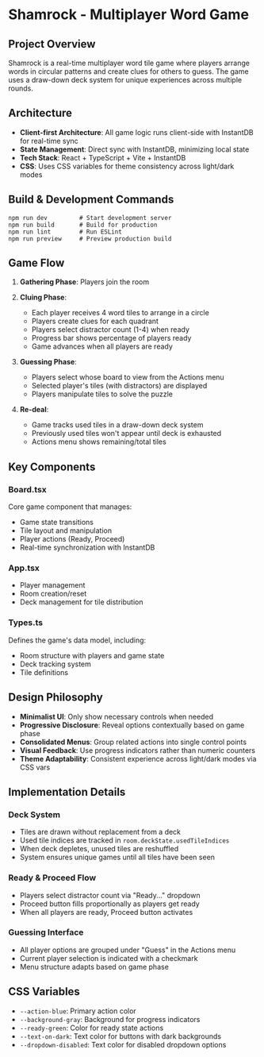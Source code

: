 # Shamrock - Multiplayer Word Game

## Project Overview
Shamrock is a real-time multiplayer word tile game where players arrange words in circular patterns and create clues for others to guess. The game uses a draw-down deck system for unique experiences across multiple rounds.

## Architecture
- **Client-first Architecture**: All game logic runs client-side with InstantDB for real-time sync
- **State Management**: Direct sync with InstantDB, minimizing local state
- **Tech Stack**: React + TypeScript + Vite + InstantDB
- **CSS**: Uses CSS variables for theme consistency across light/dark modes

## Build & Development Commands
```
npm run dev         # Start development server
npm run build       # Build for production
npm run lint        # Run ESLint
npm run preview     # Preview production build
```

## Game Flow
1. **Gathering Phase**: Players join the room
2. **Cluing Phase**: 
   - Each player receives 4 word tiles to arrange in a circle
   - Players create clues for each quadrant
   - Players select distractor count (1-4) when ready
   - Progress bar shows percentage of players ready
   - Game advances when all players are ready

3. **Guessing Phase**:
   - Players select whose board to view from the Actions menu
   - Selected player's tiles (with distractors) are displayed
   - Players manipulate tiles to solve the puzzle

4. **Re-deal**:
   - Game tracks used tiles in a draw-down deck system
   - Previously used tiles won't appear until deck is exhausted
   - Actions menu shows remaining/total tiles

## Key Components

### Board.tsx
Core game component that manages:
- Game state transitions
- Tile layout and manipulation
- Player actions (Ready, Proceed)
- Real-time synchronization with InstantDB

### App.tsx
- Player management
- Room creation/reset
- Deck management for tile distribution

### Types.ts
Defines the game's data model, including:
- Room structure with players and game state
- Deck tracking system
- Tile definitions

## Design Philosophy
- **Minimalist UI**: Only show necessary controls when needed
- **Progressive Disclosure**: Reveal options contextually based on game phase
- **Consolidated Menus**: Group related actions into single control points
- **Visual Feedback**: Use progress indicators rather than numeric counters
- **Theme Adaptability**: Consistent experience across light/dark modes via CSS vars

## Implementation Details

### Deck System
- Tiles are drawn without replacement from a deck
- Used tile indices are tracked in `room.deckState.usedTileIndices`
- When deck depletes, unused tiles are reshuffled
- System ensures unique games until all tiles have been seen

### Ready & Proceed Flow
- Players select distractor count via "Ready..." dropdown
- Proceed button fills proportionally as players get ready
- When all players are ready, Proceed button activates

### Guessing Interface
- All player options are grouped under "Guess" in the Actions menu
- Current player selection is indicated with a checkmark
- Menu structure adapts based on game phase

## CSS Variables
- `--action-blue`: Primary action color
- `--background-gray`: Background for progress indicators
- `--ready-green`: Color for ready state actions
- `--text-on-dark`: Text color for buttons with dark backgrounds
- `--dropdown-disabled`: Text color for disabled dropdown options